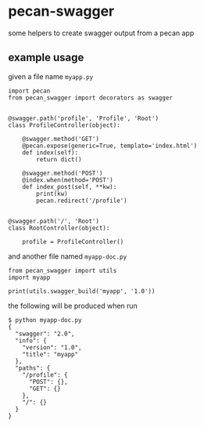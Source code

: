 # pecan-swagger
some helpers to create swagger output from a pecan app

## example usage

given a file name `myapp.py`

    import pecan
    from pecan_swagger import decorators as swagger


    @swagger.path('profile', 'Profile', 'Root')
    class ProfileController(object):

        @swagger.method('GET')
        @pecan.expose(generic=True, template='index.html')
        def index(self):
            return dict()

        @swagger.method('POST')
        @index.when(method='POST')
        def index_post(self, **kw):
            print(kw)
            pecan.redirect('/profile')


    @swagger.path('/', 'Root')
    class RootController(object):

        profile = ProfileController()

and another file named `myapp-doc.py`

    from pecan_swagger import utils
    import myapp

    print(utils.swagger_build('myapp', '1.0'))

the following will be produced when run

    $ python myapp-doc.py
    {
      "swagger": "2.0",
      "info": {
        "version": "1.0",
        "title": "myapp"
      },
      "paths": {
        "/profile": {
          "POST": {},
          "GET": {}
        },
        "/": {}
      }
    }
